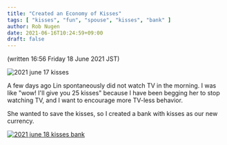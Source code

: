 ```yaml
---
title: "Created an Economy of Kisses"
tags: [ "kisses", "fun", "spouse", "kisses", "bank" ]
author: Rob Nugen
date: 2021-06-16T10:24:59+09:00
draft: false
---
```


(written 16:56 Friday 18 June 2021 JST)

<img
src="https://b.robnugen.com/journal/2021/2021_june_17_kisses.jpg"
alt="2021 june 17 kisses"
class="title" />

A few days ago Lin spontaneously did not watch TV in the morning. I
was like "wow!  I'll give you 25 kisses" because I have been begging
her to stop watching TV, and I want to encourage more TV-less
behavior.

She wanted to save the kisses, so I created a bank with kisses as our
new currency.

[![2021 june 18 kisses bank](//b.robnugen.com/journal/2021/thumbs/2021_june_18_kisses_bank.jpg)](//b.robnugen.com/journal/2021/2021_june_18_kisses_bank.jpg)



